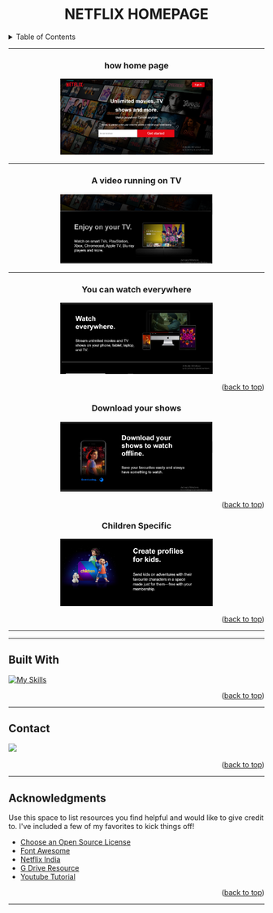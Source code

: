 
<div align="center">
 <div id="top">
 </div> 
 <h1>NETFLIX HOMEPAGE</h1>
 </div>
 
 <details>
 <summary>Table of Contents</summary>
  <ol>
    <li>
     <a href="#about-the-project">About The Project</a></li>
   <li><a href="#built-with">Built With</a></li>
    <li><a href="#contact">Contact</a></li>
    <li><a href="#acknowledgments">Acknowledgments</a></li>
  </ol> 
 </details>
 <hr>
 
 </div>
 
 <div id="about-the-project" align="center">
  <h3>how home page</h3>
 <img src="/Screenshot (80).png" alt="Screenshot-41" border="0"style="display: inline-block; margin: auto auto; max-width: 300px">
 <hr>
 
  <h3>A video running on TV  </h3>
 <img src="/Screenshot (81).png" alt="Screenshot-47" border="0"style="display: inline-block; margin: auto auto; max-width: 300px">
  <hr>
  
 <h3>You can watch everywhere</h3>
 <img src="/Screenshot (79).png" alt="Screenshot-46" border="0"style="display: inline-block; margin: auto auto; max-width: 300px">
  <p align="right">(<a href="#top">back to top</a>)</p>
  
 <h3>Download your shows</h3>
 <img src="/Screenshot (82).png" alt="Screenshot-46" border="0"style="display: inline-block; margin: auto auto; max-width: 300px">
  <p align="right">(<a href="#top">back to top</a>)</p>
  
 <h3>Children Specific</h3>
 <img src="/Screenshot (78).png" alt="Screenshot-46" border="0"style="display: inline-block; margin: auto auto; max-width: 300px">
  <p align="right">(<a href="#top">back to top</a>)</p>
 

</div>
  <hr>
  <div align ="left">
   <hr>
 <h2>Built With</h2> 
 <div id="built-with">
 
 [![My Skills](https://skills.thijs.gg/icons?i=html,css)](https://skills.thijs.gg)
  <p align="right">(<a href="#top">back to top</a>)</p>
 </div>
<hr>
<div id="contact">
<H2>Contact</h2>
 <a class="header-badge" target="_blank" href="https://www.linkedin.com/in/cktfromdtg/">
  <img src="https://img.shields.io/badge/style--5eba00.svg?label=LinkedIn&logo=linkedin&style=social">
  </a><p align="right">(<a href="#top">back to top</a>)</p>
 
 </div>
  <hr> 
   <h2>Acknowledgments</h2>
 <div id="acknowledgments"  align="left">
  

Use this space to list resources you find helpful and would like to give credit to. I've included a few of my favorites to kick things off!

* [Choose an Open Source License](https://choosealicense.com)
* [Font Awesome](https://fontawesome.com)
* [ Netflix India]( https://www.netflix.com/in/)
* [G Drive Resource](https://bit.ly/3z1ODiT)
* [Youtube Tutorial](https://www.youtube.com/watch?v=FdvlJikksdA&t=416s)
<p align="right">(<a href="#top">back to top</a>)</p>

   </div>
   <hr>
</div>
  
